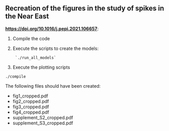 ## Recreation of the figures in the study of spikes in the Near East
 **https://doi.org/10.1016/j.pepi.2021.106657**:

1. Compile the code

2. Execute the scripts to create the models:

        `./run_all_models`

3. Execute the plotting scripts

`./compile`

The following files should have been created:

* fig1\_cropped.pdf
* fig2\_cropped.pdf
* fig3\_cropped.pdf
* fig4\_cropped.pdf
* supplement\_S2\_cropped.pdf
* supplement\_S3\_cropped.pdf
